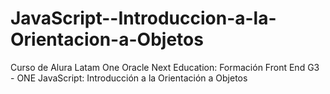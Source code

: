 # JavaScript--Introduccion-a-la-Orientacion-a-Objetos
Curso de Alura Latam One Oracle Next Education: Formación Front End G3 - ONE JavaScript: Introducción a la Orientación a Objetos
